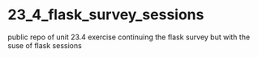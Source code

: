 # 23_4_flask_survey_sessions
public repo of unit 23.4 exercise continuing the flask survey but with the suse of flask sessions
